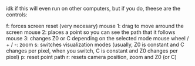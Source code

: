 idk if this will even run on other computers, but if you do, theese are the controls:

f: forces screen reset (very necesary)
mouse 1: drag to move arround the screen
mouse 2: places a point so you can see the path that it follows
mouse 3: changes Z0 or C depending on the selected mode
mouse wheel / + / -: zoom
s: switches visualization modes (usually, Z0 is constant and C changes per pixel, when you switch, C is constant and Z0 changes per pixel)
p: reset point path
r: resets camera position, zoom and Z0 (or C)
